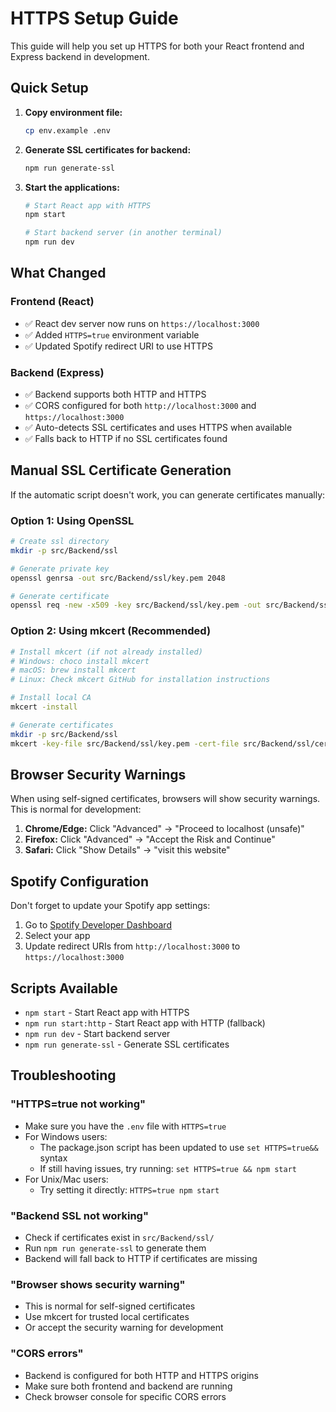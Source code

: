# HTTPS Setup Guide

This guide will help you set up HTTPS for both your React frontend and Express backend in development.

## Quick Setup

1. **Copy environment file:**
   ```bash
   cp env.example .env
   ```

2. **Generate SSL certificates for backend:**
   ```bash
   npm run generate-ssl
   ```

3. **Start the applications:**
   ```bash
   # Start React app with HTTPS
   npm start

   # Start backend server (in another terminal)
   npm run dev
   ```

## What Changed

### Frontend (React)
- ✅ React dev server now runs on `https://localhost:3000`
- ✅ Added `HTTPS=true` environment variable
- ✅ Updated Spotify redirect URI to use HTTPS

### Backend (Express)
- ✅ Backend supports both HTTP and HTTPS
- ✅ CORS configured for both `http://localhost:3000` and `https://localhost:3000`
- ✅ Auto-detects SSL certificates and uses HTTPS when available
- ✅ Falls back to HTTP if no SSL certificates found

## Manual SSL Certificate Generation

If the automatic script doesn't work, you can generate certificates manually:

### Option 1: Using OpenSSL
```bash
# Create ssl directory
mkdir -p src/Backend/ssl

# Generate private key
openssl genrsa -out src/Backend/ssl/key.pem 2048

# Generate certificate
openssl req -new -x509 -key src/Backend/ssl/key.pem -out src/Backend/ssl/cert.pem -days 365 -subj "/C=US/ST=State/L=City/O=Organization/CN=localhost"
```

### Option 2: Using mkcert (Recommended)
```bash
# Install mkcert (if not already installed)
# Windows: choco install mkcert
# macOS: brew install mkcert
# Linux: Check mkcert GitHub for installation instructions

# Install local CA
mkcert -install

# Generate certificates
mkdir -p src/Backend/ssl
mkcert -key-file src/Backend/ssl/key.pem -cert-file src/Backend/ssl/cert.pem localhost 127.0.0.1
```

## Browser Security Warnings

When using self-signed certificates, browsers will show security warnings. This is normal for development:

1. **Chrome/Edge:** Click "Advanced" → "Proceed to localhost (unsafe)"
2. **Firefox:** Click "Advanced" → "Accept the Risk and Continue"
3. **Safari:** Click "Show Details" → "visit this website"

## Spotify Configuration

Don't forget to update your Spotify app settings:

1. Go to [Spotify Developer Dashboard](https://developer.spotify.com/dashboard)
2. Select your app
3. Update redirect URIs from `http://localhost:3000` to `https://localhost:3000`

## Scripts Available

- `npm start` - Start React app with HTTPS
- `npm run start:http` - Start React app with HTTP (fallback)
- `npm run dev` - Start backend server
- `npm run generate-ssl` - Generate SSL certificates

## Troubleshooting

### "HTTPS=true not working"
- Make sure you have the `.env` file with `HTTPS=true`
- For Windows users:
  - The package.json script has been updated to use `set HTTPS=true&&` syntax
  - If still having issues, try running: `set HTTPS=true && npm start`
- For Unix/Mac users:
  - Try setting it directly: `HTTPS=true npm start`

### "Backend SSL not working"
- Check if certificates exist in `src/Backend/ssl/`
- Run `npm run generate-ssl` to generate them
- Backend will fall back to HTTP if certificates are missing

### "Browser shows security warning"
- This is normal for self-signed certificates
- Use mkcert for trusted local certificates
- Or accept the security warning for development

### "CORS errors"
- Backend is configured for both HTTP and HTTPS origins
- Make sure both frontend and backend are running
- Check browser console for specific CORS errors 